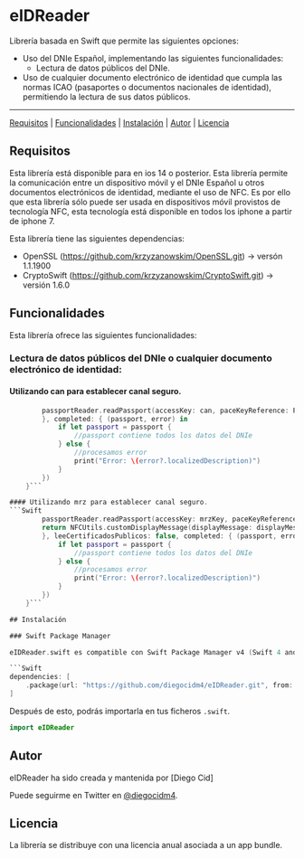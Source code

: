 # eIDReader

Librería basada en Swift que permite las siguientes opciones:
- Uso del DNIe Español, implementando las siguientes funcionalidades:
    - Lectura de datos públicos del DNIe.    
- Uso de cualquier documento electrónico de identidad que cumpla las normas ICAO (pasaportes o documentos nacionales de identidad), permitiendo la lectura de sus datos públicos.

---

[Requisitos](#requisitos) | [Funcionalidades](#funcionalidades) | [Instalación](#instalacion) | [Autor](#autor) | [Licencia](#licencia)

## Requisitos
Esta librería está disponible para en ios 14 o posterior.
Esta librería permite la comunicación entre un dispositivo móvil y el DNIe Español u otros documentos electrónicos de identidad, mediante el uso de NFC. Es por ello que esta librería sólo puede ser usada en dispositivos móvil provistos de tecnología NFC, esta tecnología está disponible en todos los iphone a partir de iphone 7.

Esta librería tiene las siguientes dependencias:
- OpenSSL (https://github.com/krzyzanowskim/OpenSSL.git) -> versón 1.1.1900
- CryptoSwift (https://github.com/krzyzanowskim/CryptoSwift.git) -> versión 1.6.0

## Funcionalidades
Esta librería ofrece las siguientes funcionalidades:
### Lectura de datos públicos del DNIe o cualquier documento electrónico de identidad:
#### Utilizando can para establecer canal seguro.
```Swift
        passportReader.readPassport(accessKey: can, paceKeyReference: PACEHandler.CAN_PACE_KEY_REFERENCE, tags: [], skipSecureElements: true, customDisplayMessage: { (displayMessage) in  return NFCUtils.customDisplayMessage(displayMessage: displayMessage)
        }, completed: { (passport, error) in
            if let passport = passport {            
                //passport contiene todos los datos del DNIe
            } else {
                //procesamos error
                print("Error: \(error?.localizedDescription)")
            }
        })
    }```

#### Utilizando mrz para establecer canal seguro.    
```Swift
        passportReader.readPassport(accessKey: mrzKey, paceKeyReference: PACEHandler.MRZ_PACE_KEY_REFERENCE, tags: [], skipSecureElements: true, customDisplayMessage: { (displayMessage) in
        return NFCUtils.customDisplayMessage(displayMessage: displayMessage)
        }, leeCertificadosPublicos: false, completed: { (passport, error) in
            if let passport = passport {            
                //passport contiene todos los datos del DNIe
            } else {
                //procesamos error
                print("Error: \(error?.localizedDescription)")
            }
        })
    }```    

## Instalación

### Swift Package Manager

eIDReader.swift es compatible con Swift Package Manager v4 (Swift 4 and above). Simplemente añádela a las dependencias en tu `Package.swift`.

```Swift
dependencies: [
    .package(url: "https://github.com/diegocidm4/eIDReader.git", from: "1.0.0")
]
```

Después de esto, podrás importarla en tus ficheros `.swift`.

```Swift
import eIDReader
```

## Autor

eIDReader ha sido creada y mantenida por [Diego Cid]

Puede seguirme en Twitter en [@diegocidm4](http://twitter.com/diegocidm4).

## Licencia
La librería se distribuye con una licencia anual asociada a un app bundle.
